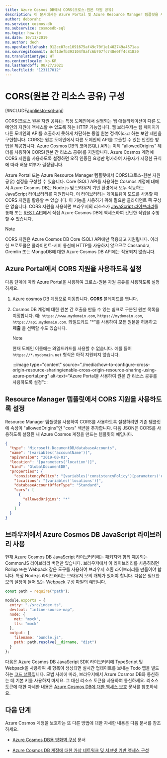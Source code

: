 ```yaml
---
title: Azure Cosmos DB에서 CORS(크로스-원본 자원 공유)
description: 이 문서에서는 Azure Portal 및 Azure Resource Manager 템플릿을 사용하여 Azure Cosmos DB에서 CORS(크로스-원본 자원 공유)를 구성하는 방법을 설명합니다.
author: deborahc
ms.service: cosmos-db
ms.subservice: cosmosdb-sql
ms.topic: how-to
ms.date: 10/11/2019
ms.author: dech
ms.openlocfilehash: 912cc07cc1091675af49c70f1e1402749a4571aa
ms.sourcegitcommit: dcf1defb393104f8afc6b707fc748e0ff4c81830
ms.translationtype: HT
ms.contentlocale: ko-KR
ms.lasthandoff: 08/27/2021
ms.locfileid: "123117012"
---
```

# <a name="configure-cross-origin-resource-sharing-cors"></a>CORS(원본 간 리소스 공유) 구성
[!INCLUDE[appliesto-sql-api](../includes/appliesto-sql-api.md)]

CORS(크로스 원본 자원 공유)는 특정 도메인에서 실행되는 웹 애플리케이션이 다른 도메인의 자원에 액세스할 수 있도록 하는 HTTP 기능입니다. 웹 브라우저는 웹 페이지가 다른 도메인의 API를 호출하지 못하게 차단하는 동일 원본 정책이라고 하는 보안 제한을 구현합니다. CORS는 원본 도메인에서 다른 도메인의 API를 호출할 수 있는 안전한 방법을 제공합니다. Azure Cosmos DB의 코어(SQL) API는 이제 "allowedOrigins" 헤더를 사용하여 CORS(원본 간 리소스 공유)를 지원합니다. Azure Cosmos 계정에 CORS 지원을 사용하도록 설정하면 오직 인증된 요청만 평가하여 사용자가 지정한 규칙에 따라 허용 여부가 결정됩니다.

Azure Portal 또는 Azure Resource Manager 템플릿에서 CORS(크로스-원본 자원 공유) 설정을 구성할 수 있습니다. Core (SQL) API를 사용하는 Cosmos 계정에 대해서 Azure Cosmos DB는 Node.js 및 브라우저 기반 환경에서 모두 작동하는 JavaScript 라이브러리를 지원합니다. 이 라이브러리는 게이트웨이 모드를 사용할 때 CORS 지원을 활용할 수 있습니다. 이 기능을 사용하기 위해 필요한 클라이언트 쪽 구성은 없습니다. CORS 지원을 사용하면 브라우저의 리소스가 [JavaScript 라이브러리](https://www.npmjs.com/package/@azure/cosmos)를 통해 또는 [REST API](/rest/api/cosmos-db/)에서 직접 Azure Cosmos DB에 액세스하여 간단한 작업을 수행할 수 있습니다.

> [!NOTE]
> CORS 지원은 Azure Cosmos DB Core (SQL) API에만 적용되고 지원됩니다. 이러한 프로토콜은 클라이언트-서버 통신에 HTTP를 사용하지 않으므로 Cassandra, Gremlin 또는 MongoDB에 대한 Azure Cosmos DB API에는 적용되지 않습니다.

## <a name="enable-cors-support-from-azure-portal"></a>Azure Portal에서 CORS 지원을 사용하도록 설정

다음 단계에 따라 Azure Portal을 사용하여 크로스-원본 자원 공유를 사용하도록 설정하세요.

1. Azure cosmos DB 계정으로 이동합니다. **CORS** 블레이드를 엽니다.

2. Cosmos DB 계정에 대한 원본 간 호출을 만들 수 있는 쉼표로 구분된 원본 목록을 지정합니다. 예: `https://www.mydomain.com`, `https://mydomain.com`, `https://api.mydomain.com`. 와일드카드 "\*"를 사용하여 모든 원본을 허용하고 **제출** 을 선택할 수도 있습니다. 

   > [!NOTE]
   > 현재 도메인 이름에는 와일드카드를 사용할 수 없습니다. 예를 들어 `https://*.mydomain.net` 형식은 아직 지원되지 않습니다. 

   :::image type="content" source="./media/how-to-configure-cross-origin-resource-sharing/enable-cross-origin-resource-sharing-using-azure-portal.png" alt-text="Azure Portal을 사용하여 원본 간 리소스 공유를 사용하도록 설정":::

## <a name="enable-cors-support-from-resource-manager-template"></a>Resource Manager 템플릿에서 CORS 지원을 사용하도록 설정

Resource Manager 템플릿을 사용하여 CORS를 사용하도록 설정하려면 기존 템플릿에 속성이 "allowedOrigins"인 "cors" 섹션을 추가합니다. 다음 JSON은 CORS를 사용하도록 설정된 새 Azure Cosmos 계정을 만드는 템플릿의 예입니다.

```json
{
  "type": "Microsoft.DocumentDB/databaseAccounts",
  "name": "[variables('accountName')]",
  "apiVersion": "2019-08-01",
  "location": "[parameters('location')]",
  "kind": "GlobalDocumentDB",
  "properties": {
    "consistencyPolicy": "[variables('consistencyPolicy')[parameters('defaultConsistencyLevel')]]",
    "locations": "[variables('locations')]",
    "databaseAccountOfferType": "Standard",
    "cors": [
      {
        "allowedOrigins": "*"
      }
    ]
  }
}
```

## <a name="using-the-azure-cosmos-db-javascript-library-from-a-browser"></a>브라우저에서 Azure Cosmos DB JavaScript 라이브러리 사용

현재 Azure Cosmos DB JavaScript 라이브러리에는 패키지와 함께 제공되는 CommonJS 라이브러리 버전만 있습니다. 브라우저에서 이 라이브러리를 사용하려면 Rollup 또는 Webpack 같은 도구를 사용하여 브라우저 호환 라이브러리를 만들어야 합니다. 특정 Node.js 라이브러리는 브라우저 모의 개체가 있어야 합니다. 다음은 필요한 모의 설정이 들어 있는 Webpack 구성 파일의 예입니다.

```javascript
const path = require("path");

module.exports = {
  entry: "./src/index.ts",
  devtool: "inline-source-map",
  node: {
    net: "mock",
    tls: "mock"
  },
  output: {
    filename: "bundle.js",
    path: path.resolve(__dirname, "dist")
  }
};
```
 
다음은 Azure Cosmos DB JavaScript SDK 라이브러리에 TypeScript 및 Webpack을 사용하여 새 항목이 생성되면 실시간 업데이트를 보내는 Todo 앱을 빌드하는 [코드 샘플](https://github.com/christopheranderson/cosmos-browser-sample)입니다.
모범 사례에 따라, 브라우저에서 Azure Cosmos DB와 통신하는 데 기본 키를 사용하지 마세요. 그 대신 리소스 토큰을 사용하여 통신하세요. 리소스 토큰에 대한 자세한 내용은 [Azure Cosmos DB에 대한 액세스 보호](../secure-access-to-data.md#resource-tokens) 문서를 참조하세요.

## <a name="next-steps"></a>다음 단계

Azure Cosmos 계정을 보호하는 또 다른 방법에 대한 자세한 내용은 다음 문서를 참조하세요.

* [Azure Cosmos DB용 방화벽 구성](../how-to-configure-firewall.md) 문서

* [Azure Cosmos DB 계정에 대한 가상 네트워크 및 서브넷 기반 액세스 구성](../how-to-configure-vnet-service-endpoint.md)
